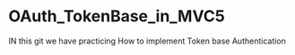 # OAuth_TokenBase_in_MVC5
IN this git we have practicing How to implement Token base Authentication 

